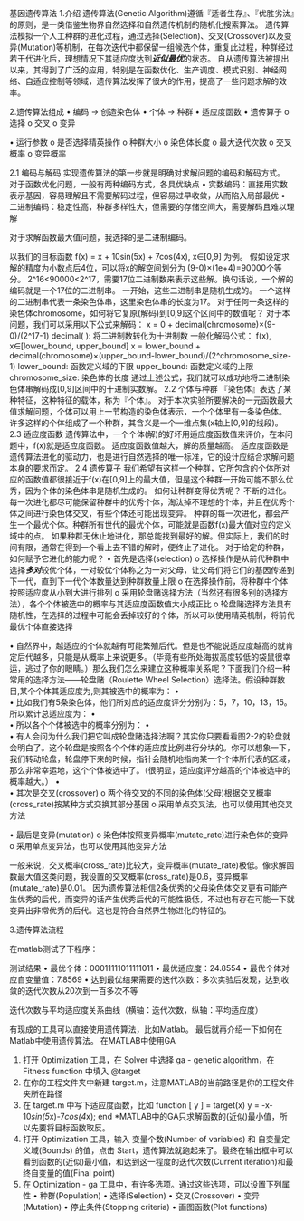 基因遗传算法
1.介绍
遗传算法(Genetic Algorithm)遵循『适者生存』、『优胜劣汰』的原则，是一类借鉴生物界自然选择和自然遗传机制的随机化搜索算法。
遗传算法模拟一个人工种群的进化过程，通过选择(Selection)、交叉(Crossover)以及变异(Mutation)等机制，在每次迭代中都保留一组候选个体，重复此过程，种群经过若干代进化后，理想情况下其适应度达到***近似最优***的状态。
自从遗传算法被提出以来，其得到了广泛的应用，特别是在函数优化、生产调度、模式识别、神经网络、自适应控制等领域，遗传算法发挥了很大的作用，提高了一些问题求解的效率。

2.遗传算法组成
•	编码 -> 创造染色体
•	个体 -> 种群
•	适应度函数
•	遗传算子
o	选择
o	交叉
o	变异

•	运行参数
o	是否选择精英操作
o	种群大小
o	染色体长度
o	最大迭代次数
o	交叉概率
o	变异概率


2.1 编码与解码
实现遗传算法的第一步就是明确对求解问题的编码和解码方式。
对于函数优化问题，一般有两种编码方式，各具优缺点
•	实数编码：直接用实数表示基因，容易理解且不需要解码过程，但容易过早收敛，从而陷入局部最优
•	二进制编码：稳定性高，种群多样性大，但需要的存储空间大，需要解码且难以理解

对于求解函数最大值问题，我选择的是二进制编码。
 
以我们的目标函数 f(x) = x + 10sin(5x) + 7cos(4x), x∈[0,9] 为例。
假如设定求解的精度为小数点后4位，可以将x的解空间划分为 (9-0)×(1e+4)=90000个等分。
2^16<90000<2^17，需要17位二进制数来表示这些解。换句话说，一个解的编码就是一个17位的二进制串。
一开始，这些二进制串是随机生成的。
一个这样的二进制串代表一条染色体串，这里染色体串的长度为17。
对于任何一条这样的染色体chromosome，如何将它复原(解码)到[0,9]这个区间中的数值呢？
对于本问题，我们可以采用以下公式来解码：
x = 0 + decimal(chromosome)×(9-0)/(2^17-1)
decimal( ): 将二进制数转化为十进制数
一般化解码公式：
f(x), x∈[lower_bound, upper_bound]
x = lower_bound + decimal(chromosome)×(upper_bound-lower_bound)/(2^chromosome_size-1)
lower_bound: 函数定义域的下限
upper_bound: 函数定义域的上限
chromosome_size: 染色体的长度
通过上述公式，我们就可以成功地将二进制染色体串解码成[0,9]区间中的十进制实数解。
2.2 个体与种群
『染色体』表达了某种特征，这种特征的载体，称为『个体』。
对于本次实验所要解决的一元函数最大值求解问题，个体可以用上一节构造的染色体表示，一个个体里有一条染色体。
许多这样的个体组成了一个种群，其含义是一个一维点集(x轴上[0,9]的线段)。
2.3 适应度函数
遗传算法中，一个个体(解)的好坏用适应度函数值来评价，在本问题中，f(x)就是适应度函数。
适应度函数值越大，解的质量越高。
适应度函数是遗传算法进化的驱动力，也是进行自然选择的唯一标准，它的设计应结合求解问题本身的要求而定。
2.4 遗传算子
我们希望有这样一个种群，它所包含的个体所对应的函数值都很接近于f(x)在[0,9]上的最大值，但是这个种群一开始可能不那么优秀，因为个体的染色体串是随机生成的。
如何让种群变得优秀呢？
不断的进化。
每一次进化都尽可能保留种群中的优秀个体，淘汰掉不理想的个体，并且在优秀个体之间进行染色体交叉，有些个体还可能出现变异。
种群的每一次进化，都会产生一个最优个体。种群所有世代的最优个体，可能就是函数f(x)最大值对应的定义域中的点。
如果种群无休止地进化，那总能找到最好的解。但实际上，我们的时间有限，通常在得到一个看上去不错的解时，便终止了进化。
对于给定的种群，如何赋予它进化的能力呢？
•	首先是选择(selection)
o	选择操作是从前代种群中选择***多对***较优个体，一对较优个体称之为一对父母，让父母们将它们的基因传递到下一代，直到下一代个体数量达到种群数量上限
o	在选择操作前，将种群中个体按照适应度从小到大进行排列
o	采用轮盘赌选择方法（当然还有很多别的选择方法），各个个体被选中的概率与其适应度函数值大小成正比
o	轮盘赌选择方法具有随机性，在选择的过程中可能会丢掉较好的个体，所以可以使用精英机制，将前代最优个体直接选择

•	自然界中，越适应的个体就越有可能繁殖后代。但是也不能说适应度越高的就肯定后代越多，只能是从概率上来说更多。（毕竟有些所处海拔高度较低的袋鼠很幸运，逃过了你的眼睛。）那么我们怎么来建立这种概率关系呢？下面我们介绍一种常用的选择方法――轮盘赌（Roulette Wheel Selection）选择法。假设种群数目,某个个体其适应度为,则其被选中的概率为：
•	                                     
•	比如我们有5条染色体，他们所对应的适应度评分分别为：5，7，10，13，15。所以累计总适应度为：
•	                                 
•	所以各个个体被选中的概率分别为：
•	                    
•	有人会问为什么我们把它叫成轮盘赌选择法啊？其实你只要看看图2-2的轮盘就会明白了。这个轮盘是按照各个个体的适应度比例进行分块的。你可以想象一下，我们转动轮盘，轮盘停下来的时候，指针会随机地指向某一个个体所代表的区域，那么非常幸运地，这个个体被选中了。（很明显，适应度评分越高的个体被选中的概率越大。）
•	                
•	其次是交叉(crossover)
o	两个待交叉的不同的染色体(父母)根据交叉概率(cross_rate)按某种方式交换其部分基因
o	采用单点交叉法，也可以使用其他交叉方法

•	最后是变异(mutation)
o	染色体按照变异概率(mutate_rate)进行染色体的变异
o	采用单点变异法，也可以使用其他变异方法


一般来说，交叉概率(cross_rate)比较大，变异概率(mutate_rate)极低。像求解函数最大值这类问题，我设置的交叉概率(cross_rate)是0.6，变异概率(mutate_rate)是0.01。
因为遗传算法相信2条优秀的父母染色体交叉更有可能产生优秀的后代，而变异的话产生优秀后代的可能性极低，不过也有存在可能一下就变异出非常优秀的后代。这也是符合自然界生物进化的特征的。

3.遗传算法流程
 
在matlab测试了下程序：

测试结果
•	最优个体：00011111011111011
•	最优适应度：24.8554
•	最优个体对应自变量值：7.8569
•	达到最优结果需要的迭代次数：多次实验后发现，达到收敛的迭代次数从20次到一百多次不等

迭代次数与平均适应度关系曲线（横轴：迭代次数，纵轴：平均适应度）
 


有现成的工具可以直接使用遗传算法，比如Matlab。
最后就再介绍一下如何在Matlab中使用遗传算法。
在MATLAB中使用GA
1. 打开 Optimization 工具，在 Solver 中选择 ga - genetic algorithm，在 Fitness function 中填入 @target
2. 在你的工程文件夹中新建 target.m，注意MATLAB的当前路径是你的工程文件夹所在路径
3. 在 target.m 中写下适应度函数，比如
function [ y ] = target(x)
y = -x-10*sin(5*x)-7*cos(4*x);
end
*MATLAB中的GA只求解函数的(近似)最小值，所以先要将目标函数取反。
4. 打开 Optimization 工具，输入 变量个数(Number of variables) 和 自变量定义域(Bounds) 的值，点击 Start，遗传算法就跑起来了。最终在输出框中可以看到函数的(近似)最小值，和达到这一程度的迭代次数(Current iteration)和最终自变量的值(Final point)
5. 在 Optimization - ga 工具中，有许多选项。通过这些选项，可以设置下列属性
•	种群(Population)
•	选择(Selection)
•	交叉(Crossover)
•	变异(Mutation)
•	停止条件(Stopping criteria)
•	画图函数(Plot functions)
